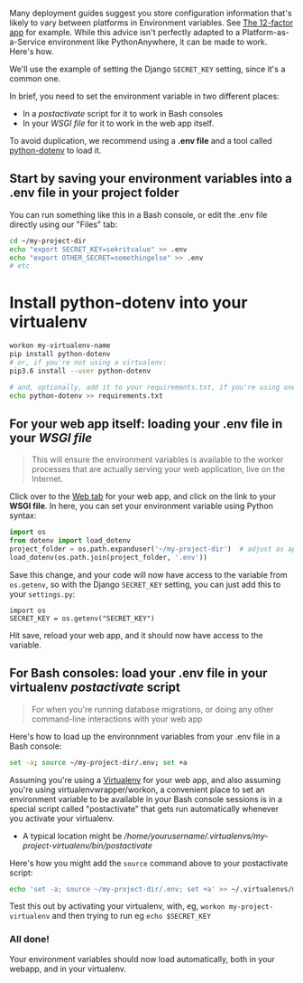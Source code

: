 
<!--
.. title: How to set environment variables for your web apps (for SECRET_KEY etc)
.. slug: environment-variables-for-web-apps
.. date: 2015-12-22 12:35:28 UTC+01:00
.. tags:
.. category:
.. link:
.. description:
.. type: text
-->


Many deployment guides suggest you store configuration information that's
likely to vary between platforms in Environment variables.  See [The 12-factor
app](http://12factor.net/config) for example.  While this advice isn't perfectly
adapted to a Platform-as-a-Service environment like PythonAnywhere, it can be made
to work.  Here's how.

We'll use the example of setting the Django `SECRET_KEY` setting, since it's a
common one.

In brief, you need to set the environment variable in two different places:

* In a *postactivate* script for it to work in Bash consoles
* In your *WSGI file* for it to work in the web app itself.

To avoid duplication, we recommend using a **.env file** and a tool called
[python-dotenv](https://github.com/theskumar/python-dotenv) to load it.

## Start by saving your environment variables into a .env file in your project folder

You can run something like this in a Bash console, or edit the .env file directly
using our "Files" tab:
```bash
cd ~/my-project-dir
echo "export SECRET_KEY=sekritvalue" >> .env
echo "export OTHER_SECRET=somethingelse" >> .env
# etc
```

# Install python-dotenv into your virtualenv

```bash
workon my-virtualenv-name
pip install python-dotenv
# or, if you're not using a virtualenv:
pip3.6 install --user python-dotenv

# and, optionally, add it to your requirements.txt, if you're using one:
echo python-dotenv >> requirements.txt
```

## For your web app itself:  loading your .env file in your *WSGI file*

> This will ensure the environment variables is available to the worker
> processes that are actually serving your web application, live on the
> Internet.

Click over to the [Web tab](https://www.pythonanywhere.com/web_app_setup/) for your web app,
and click on the link to your **WSGI file**.  In here, you can set your environment variable
using Python syntax:

```python
import os
from dotenv import load_dotenv
project_folder = os.path.expanduser('~/my-project-dir')  # adjust as appropriate
load_dotenv(os.path.join(project_folder, '.env'))
```

Save this change, and your code will now have access to the variable from `os.getenv`,
so with the Django `SECRET_KEY` setting, you can just add this to your `settings.py`:

    import os
    SECRET_KEY = os.getenv("SECRET_KEY")

Hit save, reload your web app, and it should now have access to the variable.


## For Bash consoles:  load your .env file in your virtualenv *postactivate* script

> For when you're running database migrations, or doing any other command-line
> interactions with your web app

Here's how to load up the environnment variables from your .env file in a Bash console:
```bash
set -a; source ~/my-project-dir/.env; set +a
```

Assuming you're using a [Virtualenv](/pages/Virtualenvs) for your web app, and also
assuming you're using virtualenvwrapper/workon, a
convenient place to set an environment variable to be available in your Bash
console sessions is in a special script called "postactivate" that gets run
automatically whenever you activate your virtualenv.

* A typical location might be */home/yourusername/.virtualenvs/my-project-virtualenv/bin/postactivate*

Here's how you might add the `source` command above to your postactivate script:

```bash
echo 'set -a; source ~/my-project-dir/.env; set +a' >> ~/.virtualenvs/my-project-virtualenv/bin/postactivate
```

Test this out by activating your virtualenv, with, eg, `workon
my-project-virtualenv` and then trying to run eg `echo $SECRET_KEY`


### All done!

Your environment variables should now load automatically, both in your webapp,
and in your virtualenv.
